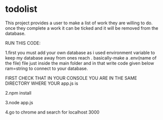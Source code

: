 # todolist
This project provides a user to make a list of work they are willing to do.
once they complete a work it can be ticked and it will be removed from  the database.


RUN THIS CODE:

1.first you must add  your own database as i used environment variable to keep my database away from ones reach .
basically-make a .env(name of the file) file just inside the main folder and in that write code given below
ram=string to connect to your database.


FIRST CHECK THAT IN YOUR CONSOLE YOU ARE IN THE SAME DIRECTORY WHERE YOUR app.js is

2.npm install 

3.node app.js

4.go to chrome and search for localhost 3000
